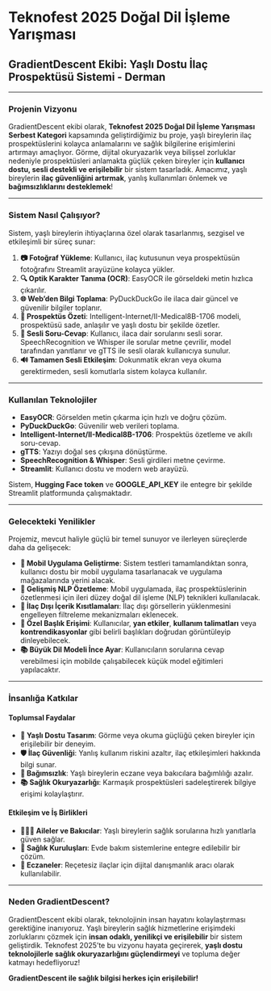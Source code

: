 

# Teknofest 2025 Doğal Dil İşleme Yarışması  
## **GradientDescent Ekibi: Yaşlı Dostu İlaç Prospektüsü Sistemi - Derman**

---

### **Projenin Vizyonu**

GradientDescent ekibi olarak, **Teknofest 2025 Doğal Dil İşleme Yarışması Serbest Kategori** kapsamında geliştirdiğimiz bu proje, yaşlı bireylerin ilaç prospektüslerini kolayca anlamalarını ve sağlık bilgilerine erişimlerini artırmayı amaçlıyor. Görme, dijital okuryazarlık veya bilişsel zorluklar nedeniyle prospektüsleri anlamakta güçlük çeken bireyler için **kullanıcı dostu, sesli destekli ve erişilebilir** bir sistem tasarladık. Amacımız, yaşlı bireylerin **ilaç güvenliğini artırmak**, yanlış kullanımları önlemek ve **bağımsızlıklarını desteklemek**!

---

### **Sistem Nasıl Çalışıyor?**

Sistem, yaşlı bireylerin ihtiyaçlarına özel olarak tasarlanmış, sezgisel ve etkileşimli bir süreç sunar:

1. **📷 Fotoğraf Yükleme**: Kullanıcı, ilaç kutusunun veya prospektüsün fotoğrafını Streamlit arayüzüne kolayca yükler.
2. **🔍 Optik Karakter Tanıma (OCR)**: EasyOCR ile görseldeki metin hızlıca çıkarılır.
3. **🌐 Web’den Bilgi Toplama**: PyDuckDuckGo ile ilaca dair güncel ve güvenilir bilgiler toplanır.
4. **📝 Prospektüs Özeti**: Intelligent-Internet/II-Medical8B-1706 modeli, prospektüsü sade, anlaşılır ve yaşlı dostu bir şekilde özetler.
5. **🎤 Sesli Soru-Cevap**: Kullanıcı, ilaca dair sorularını sesli sorar. SpeechRecognition ve Whisper ile sorular metne çevrilir, model tarafından yanıtlanır ve gTTS ile sesli olarak kullanıcıya sunulur.
6. **🔊 Tamamen Sesli Etkileşim**: Dokunmatik ekran veya okuma gerektirmeden, sesli komutlarla sistem kolayca kullanılır.

---

### **Kullanılan Teknolojiler**

- **EasyOCR**: Görselden metin çıkarma için hızlı ve doğru çözüm.
- **PyDuckDuckGo**: Güvenilir web verileri toplama.
- **Intelligent-Internet/II-Medical8B-1706**: Prospektüs özetleme ve akıllı soru-cevap.
- **gTTS**: Yazıyı doğal ses çıkışına dönüştürme.
- **SpeechRecognition & Whisper**: Sesli girdileri metne çevirme.
- **Streamlit**: Kullanıcı dostu ve modern web arayüzü.

Sistem, **Hugging Face token** ve **GOOGLE_API_KEY** ile entegre bir şekilde Streamlit platformunda çalışmaktadır.

---

### **Gelecekteki Yenilikler**

Projemiz, mevcut haliyle güçlü bir temel sunuyor ve ilerleyen süreçlerde daha da gelişecek:

- **📱 Mobil Uygulama Geliştirme**: Sistem testleri tamamlandıktan sonra, kullanıcı dostu bir mobil uygulama tasarlanacak ve uygulama mağazalarında yerini alacak.
- **🧠 Gelişmiş NLP Özetleme**: Mobil uygulamada, ilaç prospektüslerinin özetlenmesi için ileri düzey doğal dil işleme (NLP) teknikleri kullanılacak.
- **🚫 İlaç Dışı İçerik Kısıtlamaları**: İlaç dışı görsellerin yüklenmesini engelleyen filtreleme mekanizmaları eklenecek.
- **🎯 Özel Başlık Erişimi**: Kullanıcılar, **yan etkiler**, **kullanım talimatları** veya **kontrendikasyonlar** gibi belirli başlıkları doğrudan görüntüleyip dinleyebilecek.
- **📚 Büyük Dil Modeli İnce Ayar**: Kullanıcıların sorularına cevap verebilmesi için mobilde çalışabilecek küçük model eğitimleri yapılacaktır.

---

### **İnsanlığa Katkılar**

#### **Toplumsal Faydalar**
- **👴 Yaşlı Dostu Tasarım**: Görme veya okuma güçlüğü çeken bireyler için erişilebilir bir deneyim.
- **🛡️ İlaç Güvenliği**: Yanlış kullanım riskini azaltır, ilaç etkileşimleri hakkında bilgi sunar.
- **🌟 Bağımsızlık**: Yaşlı bireylerin eczane veya bakıcılara bağımlılığı azalır.
- **📚 Sağlık Okuryazarlığı**: Karmaşık prospektüsleri sadeleştirerek bilgiye erişimi kolaylaştırır.

#### **Etkileşim ve İş Birlikleri**
- **👨‍👩‍👧 Aileler ve Bakıcılar**: Yaşlı bireylerin sağlık sorularına hızlı yanıtlarla güven sağlar.
- **🏥 Sağlık Kuruluşları**: Evde bakım sistemlerine entegre edilebilir bir çözüm.
- **💊 Eczaneler**: Reçetesiz ilaçlar için dijital danışmanlık aracı olarak kullanılabilir.

---

### **Neden GradientDescent?**

GradientDescent ekibi olarak, teknolojinin insan hayatını kolaylaştırması gerektiğine inanıyoruz. Yaşlı bireylerin sağlık hizmetlerine erişimdeki zorluklarını çözmek için **insan odaklı, yenilikçi ve erişilebilir** bir sistem geliştirdik. Teknofest 2025’te bu vizyonu hayata geçirerek, **yaşlı dostu teknolojilerle sağlık okuryazarlığını güçlendirmeyi** ve topluma değer katmayı hedefliyoruz!

**GradientDescent ile sağlık bilgisi herkes için erişilebilir!**

